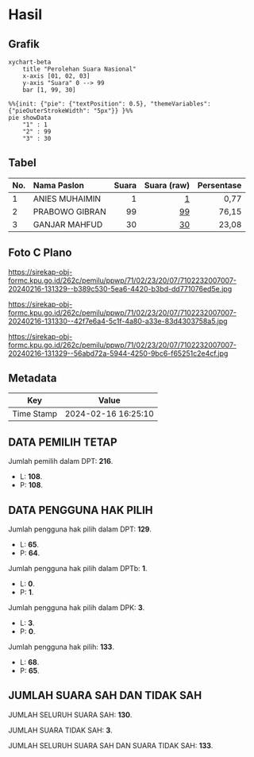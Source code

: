 # Hasil

## Grafik

```mermaid
xychart-beta
    title "Perolehan Suara Nasional"
    x-axis [01, 02, 03]
    y-axis "Suara" 0 --> 99
    bar [1, 99, 30]
```

```mermaid
%%{init: {"pie": {"textPosition": 0.5}, "themeVariables": {"pieOuterStrokeWidth": "5px"}} }%%
pie showData
    "1" : 1
    "2" : 99
    "3" : 30
```

## Tabel

| No. | Nama Paslon    | Suara | Suara (raw) | Persentase |
|:--- |:-------------- | -----:| -----------:| ----------:|
| 1   | ANIES MUHAIMIN | 1     | [1][p-1]    | 0,77       |
| 2   | PRABOWO GIBRAN | 99    | [99][p-2]   | 76,15      |
| 3   | GANJAR MAHFUD  | 30    | [30][p-3]   | 23,08      |


[p-1]: https://github.com/gigit-pemilu/pemilu-2024/blob/main/pilpres/hitung-suara/sub/71-sulawesi-utara/sub/02-minahasa/sub/23-mandolang/sub/2007-tateli-tiga/sub/007-tps/sub/paslon-1.txt
[p-2]: https://github.com/gigit-pemilu/pemilu-2024/blob/main/pilpres/hitung-suara/sub/71-sulawesi-utara/sub/02-minahasa/sub/23-mandolang/sub/2007-tateli-tiga/sub/007-tps/sub/paslon-2.txt
[p-3]: https://github.com/gigit-pemilu/pemilu-2024/blob/main/pilpres/hitung-suara/sub/71-sulawesi-utara/sub/02-minahasa/sub/23-mandolang/sub/2007-tateli-tiga/sub/007-tps/sub/paslon-3.txt

## Foto C Plano

https://sirekap-obj-formc.kpu.go.id/262c/pemilu/ppwp/71/02/23/20/07/7102232007007-20240216-131329--b389c530-5ea6-4420-b3bd-dd771076ed5e.jpg

https://sirekap-obj-formc.kpu.go.id/262c/pemilu/ppwp/71/02/23/20/07/7102232007007-20240216-131330--42f7e6a4-5c1f-4a80-a33e-83d4303758a5.jpg

https://sirekap-obj-formc.kpu.go.id/262c/pemilu/ppwp/71/02/23/20/07/7102232007007-20240216-131329--56abd72a-5944-4250-9bc6-f65251c2e4cf.jpg


## Metadata

| Key        | Value               |
| ---------- | ------------------- |
| Time Stamp | 2024-02-16 16:25:10 |


## DATA PEMILIH TETAP

Jumlah pemilih dalam DPT: **216**.
 * L: **108**.
 * P: **108**.

## DATA PENGGUNA HAK PILIH

Jumlah pengguna hak pilih dalam DPT: **129**.
 * L: **65**.
 * P: **64**.

Jumlah pengguna hak pilih dalam DPTb: **1**.
 * L: **0**.
 * P: **1**.

Jumlah pengguna hak pilih dalam DPK: **3**.
 * L: **3**.
 * P: **0**.

Jumlah pengguna hak pilih: **133**.
 * L: **68**.
 * P: **65**.

## JUMLAH SUARA SAH DAN TIDAK SAH

JUMLAH SELURUH SUARA SAH: **130**.

JUMLAH SUARA TIDAK SAH: **3**.

JUMLAH SELURUH SUARA SAH DAN SUARA TIDAK SAH: **133**.


